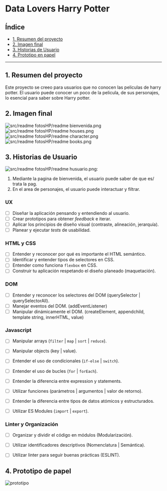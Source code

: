 # Data Lovers Harry Potter

## Índice

* [1. Resumen del proyecto](#1-Resumen-del-proyecto)
* [2. Imagen final](#2-Imagen-final)
* [3. Historias de Usuario](#3-Historias-de-Usuario)
* [4. Prototipo en papel](#4-Prototipo-en-papel)

***

## 1. Resumen del proyecto

Este proyecto se creeo para usuarios que no conocen las peliculas de harry potter.
El usuario puede conocer un poco de la pelicula, de sus personajes, lo esencial para saber sobre Harry potter.


## 2. Imagen final

![src/readme fotosHP/readme bienvenida.png](https://raw.githubusercontent.com/MonseSalasVi/GDL004-data-lovers/develop/src/FotosHP/readme%20bienvenida.png)
![src/readme fotosHP/readme houses.png](https://raw.githubusercontent.com/MonseSalasVi/GDL004-data-lovers/develop/src/FotosHP/readme%20houses.png)
![src/readme fotosHP/readme character.png](https://raw.githubusercontent.com/MonseSalasVi/GDL004-data-lovers/develop/src/FotosHP/readme%20character.png)
![src/readme fotosHP/readme books.png](https://raw.githubusercontent.com/MonseSalasVi/GDL004-data-lovers/develop/src/FotosHP/readme%20books.png)

## 3. Historias de Usuario

 ![src/readme fotosHP/readme husuario.png](https://raw.githubusercontent.com/MonseSalasVi/GDL004-data-lovers/develop/src/FotosHP/readme%20husuario.jpeg):
  1. Mediante la pagina de bienvenida, el usuario puede saber de que es/ trata la pag.
  2. En el area de personajes, el usuario puede interactuar y filtrar.

### UX
- [ ] Diseñar la aplicación pensando y entendiendo al usuario.
- [ ] Crear prototipos para obtener _feedback_ e iterar.
- [ ] Aplicar los principios de diseño visual (contraste, alineación, jerarquía).
- [ ] Planear y ejecutar _tests_ de usabilidad.

### HTML y CSS
- [ ] Entender y reconocer por qué es importante el HTML semántico.
- [ ] Identificar y entender tipos de selectores en CSS.
- [ ] Entender como funciona `flexbox` en CSS.
- [ ] Construir tu aplicación respetando el diseño planeado (maquetación).

### DOM
- [ ] Entender y reconocer los selectores del DOM (querySelector | querySelectorAll).
- [ ] Manejar eventos del DOM. (addEventListener)
- [ ] Manipular dinámicamente el DOM. (createElement, appendchild, template string, innerHTML, value)

### Javascript
- [ ] Manipular arrays (`filter` | `map` | `sort` | `reduce`).
- [ ] Manipular objects (key | value).
- [ ] Entender el uso de condicionales (`if-else` | `switch`).
- [ ] Entender el uso de bucles (`for` | `forEach`).
- [ ] Entender la diferencia entre expression y statements.
- [ ] Utilizar funciones (parámetros | argumentos | valor de retorno).
- [ ] Entender la diferencia entre tipos de datos atómicos y estructurados.
- [ ] Utilizar ES Modules (`import` | `export`).


### Linter y Organización
- [ ] Organizar y dividir el código en módulos (Modularización).
- [ ] Utilizar identificadores descriptivos (Nomenclatura | Semántica).
- [ ] Utilizar linter para seguir buenas prácticas (ESLINT).


## 4. Prototipo de papel

![prototipo](https://raw.githubusercontent.com/MonseSalasVi/GDL004-data-lovers/develop/src/FotosHP/readme%20prototipo.jpeg)
